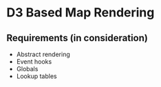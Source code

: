 # D3 Based Map Rendering

## Requirements (in consideration)

- Abstract rendering
- Event hooks
- Globals
- Lookup tables
